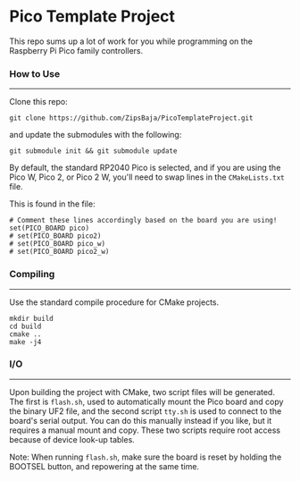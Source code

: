 # Pico Template Project
This repo sums up a lot of work for you while programming on the Raspberry Pi Pico family controllers.

### How to Use
---
Clone this repo:
```
git clone https://github.com/ZipsBaja/PicoTemplateProject.git
```
and update the submodules with the following:
```
git submodule init && git submodule update
```
By default, the standard RP2040 Pico is selected, and if you are using the Pico W, Pico 2, or Pico 2 W, you'll need to swap lines in the `CMakeLists.txt` file.

This is found in the file:
```
# Comment these lines accordingly based on the board you are using!
set(PICO_BOARD pico)
# set(PICO_BOARD pico2)
# set(PICO_BOARD pico_w)
# set(PICO_BOARD pico2_w)
```
### Compiling
---
Use the standard compile procedure for CMake projects.
```
mkdir build
cd build
cmake ..
make -j4
```
### I/O
---
Upon building the project with CMake, two script files will be generated. The first is `flash.sh`, used to automatically mount the Pico board and copy the binary UF2 file, and the second script `tty.sh` is used to connect to the board's serial output. You can do this manually instead if you like, but it requires a manual mount and copy. These two scripts require root access because of device look-up tables.

Note: When running `flash.sh`, make sure the board is reset by holding the BOOTSEL button, and repowering at the same time.
